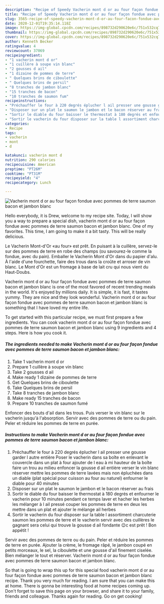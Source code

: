 ```yaml
---
description: "Recipe of Speedy Vacherin mont d or au four façon fondue avec pommes de terre saumon bacon et jambon blanc"
title: "Recipe of Speedy Vacherin mont d or au four façon fondue avec pommes de terre saumon bacon et jambon blanc"
slug: 3565-recipe-of-speedy-vacherin-mont-d-or-au-four-facon-fondue-avec-pommes-de-terre-saumon-bacon-et-jambon-blanc
date: 2020-12-01T19:35:14.118Z
image: https://img-global.cpcdn.com/recipes/898732d290620e6c/751x532cq70/vacherin-mont-d-or-au-four-facon-fondue-avec-pommes-de-terre-saumon-bacon-et-jambon-blanc-photo-principale-de-la-recette.jpg
thumbnail: https://img-global.cpcdn.com/recipes/898732d290620e6c/751x532cq70/vacherin-mont-d-or-au-four-facon-fondue-avec-pommes-de-terre-saumon-bacon-et-jambon-blanc-photo-principale-de-la-recette.jpg
cover: https://img-global.cpcdn.com/recipes/898732d290620e6c/751x532cq70/vacherin-mont-d-or-au-four-facon-fondue-avec-pommes-de-terre-saumon-bacon-et-jambon-blanc-photo-principale-de-la-recette.jpg
author: Kenneth Becker
ratingvalue: 4
reviewcount: 37069
recipeingredient:
- "1 vacherin mont d or"
- "1 cuillère à soupe vin blanc"
- "2 gousses d ail"
- "1 dizaine de pommes de terre"
- " Quelques brins de ciboulette"
- " Quelques brins de persil"
- "8 tranches de jambon blanc"
- "15 tranches de bacon"
- "10 tranches de saumon fum"
recipeinstructions:
- "Préchauffer le four à 220 degrés éplucher l ail presser une gousse garder l autre entière Poser le vacherin dans sa boîte en enlevant le couvercle dans un plat à four ajouter de l eau à mi hauteur de la boîte faire un trou au milieu enfoncer la gousse d ail entière verser le vin blanc réserver mettre les pommes de terre lavées mais non épluchées dans un diable (plat spécial pour cuisson au four au naturel) enfourner le diable pour 40 minutes"
- "Disposer sur un plat le saumon le jambon et le bacon réserver au frais"
- "Sortir le diable du four baisser le thermostat à 180 degrés et enfourner le vacherin pour 10 minutes pendant ce temps laver et hacher les herbes les mélanger à l ail pressé couper les pommes de terre en deux les mettre dans un plat et ajouter le mélange ail herbes"
- "Sortir le vacherin du four disposer sur la table l assortiment charcuterie saumon les pommes de terre et le vacherin servir avec des cuillères le gagnant sera celui qui trouve la gousse d ail fondante 😉c est prêt ! Bon appétit !"
categories:
- Recipe
tags:
- vacherin
- mont
- d

katakunci: vacherin mont d 
nutrition: 290 calories
recipecuisine: American
preptime: "PT26M"
cooktime: "PT31M"
recipeyield: "4"
recipecategory: Lunch

---
```



![Vacherin mont d or au four façon fondue avec pommes de terre saumon bacon et jambon blanc](https://img-global.cpcdn.com/recipes/898732d290620e6c/751x532cq70/vacherin-mont-d-or-au-four-facon-fondue-avec-pommes-de-terre-saumon-bacon-et-jambon-blanc-photo-principale-de-la-recette.jpg)

Hello everybody, it is Drew, welcome to my recipe site. Today, I will show you a way to prepare a special dish, vacherin mont d or au four façon fondue avec pommes de terre saumon bacon et jambon blanc. One of my favorites. This time, I am going to make it a bit tasty. This will be really delicious.

Le Vacherin Mont-d&#39;Or «au four» est prêt. En puisant à la cuillère, servez-le sur des pommes de terre en robe des champs (ou savourez-le comme la fondue, avec du pain). Emballer le Vacherin Mont d&#39;Or dans du papier d&#39;alu. À l&#39;aide d&#39;une fourchette, faire des trous dans la croûte et arroser de vin blanc. Le Mont d&#39;Or est un fromage à base de lait cru qui nous vient du Haut-Doubs.

Vacherin mont d or au four façon fondue avec pommes de terre saumon bacon et jambon blanc is one of the most favored of recent trending meals in the world. It's enjoyed by millions daily. It is simple, it is fast, it tastes yummy. They are nice and they look wonderful. Vacherin mont d or au four façon fondue avec pommes de terre saumon bacon et jambon blanc is something that I have loved my entire life.


To get started with this particular recipe, we must first prepare a few ingredients. You can cook vacherin mont d or au four façon fondue avec pommes de terre saumon bacon et jambon blanc using 9 ingredients and 4 steps. Here is how you cook it.

<!--inarticleads1-->

##### The ingredients needed to make Vacherin mont d or au four façon fondue avec pommes de terre saumon bacon et jambon blanc:

1. Take 1 vacherin mont d or
1. Prepare 1 cuillère à soupe vin blanc
1. Take 2 gousses d ail
1. Make ready 1 dizaine de pommes de terre
1. Get  Quelques brins de ciboulette
1. Take  Quelques brins de persil
1. Take 8 tranches de jambon blanc
1. Make ready 15 tranches de bacon
1. Prepare 10 tranches de saumon fumé


Enfoncer des bouts d&#39;ail dans les trous. Puis verser le vin blanc sur le vacherin jusqu&#39;à l&#39;absorption. Servir avec des pommes de terre ou du pain. Peler et réduire les pommes de terre en purée. 

<!--inarticleads2-->

##### Instructions to make Vacherin mont d or au four façon fondue avec pommes de terre saumon bacon et jambon blanc:

1. Préchauffer le four à 220 degrés éplucher l ail presser une gousse garder l autre entière Poser le vacherin dans sa boîte en enlevant le couvercle dans un plat à four ajouter de l eau à mi hauteur de la boîte faire un trou au milieu enfoncer la gousse d ail entière verser le vin blanc réserver mettre les pommes de terre lavées mais non épluchées dans un diable (plat spécial pour cuisson au four au naturel) enfourner le diable pour 40 minutes
1. Disposer sur un plat le saumon le jambon et le bacon réserver au frais
1. Sortir le diable du four baisser le thermostat à 180 degrés et enfourner le vacherin pour 10 minutes pendant ce temps laver et hacher les herbes les mélanger à l ail pressé couper les pommes de terre en deux les mettre dans un plat et ajouter le mélange ail herbes
1. Sortir le vacherin du four disposer sur la table l assortiment charcuterie saumon les pommes de terre et le vacherin servir avec des cuillères le gagnant sera celui qui trouve la gousse d ail fondante 😉c est prêt ! Bon appétit !


Servir avec des pommes de terre ou du pain. Peler et réduire les pommes de terre en purée. Ajouter la crème, le fromage râpé, le jambon coupé en petits morceaux, le sel, la ciboulette et une gousse d&#39;ail finement ciselée. Bien mélanger le tout et réserver. Vacherin mont d or au four façon fondue avec pommes de terre saumon bacon et jambon blanc. 

So that is going to wrap this up for this special food vacherin mont d or au four façon fondue avec pommes de terre saumon bacon et jambon blanc recipe. Thank you very much for reading. I am sure that you can make this at home. There is gonna be interesting food at home recipes coming up. Don't forget to save this page on your browser, and share it to your family, friends and colleague. Thanks again for reading. Go on get cooking!
